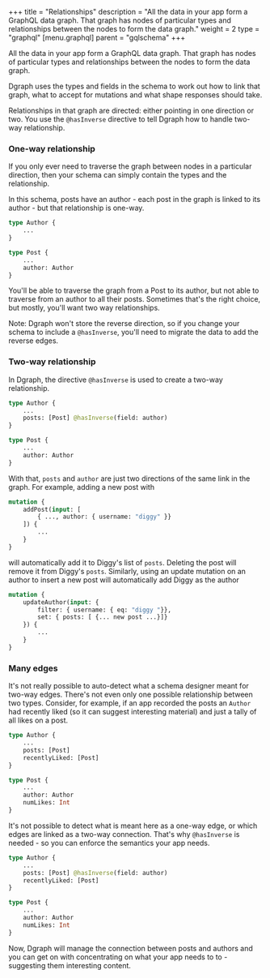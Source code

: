 +++
title = "Relationships"
description = "All the data in your app form a GraphQL data graph. That graph has nodes of particular types and relationships between the nodes to form the data graph."
weight = 2
type = "graphql"
[menu.graphql]
    parent = "gqlschema"
+++

All the data in your app form a GraphQL data graph. That graph has nodes of particular types and relationships between the nodes to form the data graph.

Dgraph uses the types and fields in the schema to work out how to link that graph, what to accept for mutations and what shape responses should take.  

Relationships in that graph are directed: either pointing in one direction or two.  You use the `@hasInverse` directive to tell Dgraph how to handle two-way relationship.

### One-way relationship

If you only ever need to traverse the graph between nodes in a particular direction, then your schema can simply contain the types and the relationship. 

In this schema, posts have an author - each post in the graph is linked to its author - but that relationship is one-way.  

```graphql
type Author {
    ...
}

type Post {
    ...
    author: Author
}
```

You'll be able to traverse the graph from a Post to its author, but not able to traverse from an author to all their posts.  Sometimes that's the right choice, but mostly, you'll want two way relationships.  

Note: Dgraph won't store the reverse direction, so if you change your schema to include a `@hasInverse`, you'll need to migrate the data to add the reverse edges.

### Two-way relationship


In Dgraph, the directive `@hasInverse` is used to create a two-way relationship.  

```graphql
type Author {
    ...
    posts: [Post] @hasInverse(field: author)
}

type Post {
    ...
    author: Author
}
```

With that, `posts` and `author` are just two directions of the same link in the graph.  For example,  adding a new post with

```graphql
mutation {
    addPost(input: [ 
        { ..., author: { username: "diggy" }}
    ]) {
        ...
    }
}
```

will automatically add it to Diggy's list of `posts`.  Deleting the post will remove it from Diggy's `posts`.  Similarly, using an update mutation on an author to insert a new post will automatically add Diggy as the author

```graphql
mutation {
    updateAuthor(input: {
        filter: { username: { eq: "diggy "}},
        set: { posts: [ {... new post ...}]}
    }) {
        ...
    }
}
```

### Many edges

It's not really possible to auto-detect what a schema designer meant for two-way edges.  There's not even only one possible relationship between two types. Consider, for example, if an app recorded the posts an `Author` had recently liked (so it can suggest interesting material) and just a tally of all likes on a post.

```graphql
type Author {
    ...
    posts: [Post]
    recentlyLiked: [Post]
}

type Post {
    ...
    author: Author
    numLikes: Int
}
```

It's not possible to detect what is meant here as a one-way edge, or which edges are linked as a two-way connection.  That's why `@hasInverse` is needed - so you can enforce the semantics your app needs.

```graphql
type Author {
    ...
    posts: [Post] @hasInverse(field: author)
    recentlyLiked: [Post]
}

type Post {
    ...
    author: Author
    numLikes: Int
}
```

Now, Dgraph will manage the connection between posts and authors and you can get on with concentrating on what your app needs to to - suggesting them interesting content.
